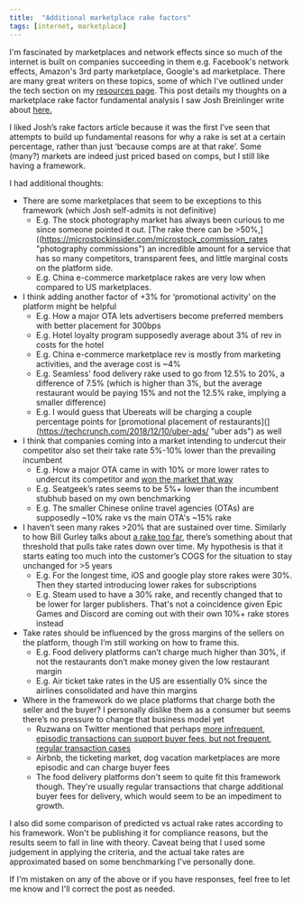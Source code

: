```yaml
---
title:  "Additional marketplace rake factors"
tags: [internet, marketplace]
---
```


I'm fascinated by marketplaces and network effects since so much of the internet is built on companies succeeding in them e.g. Facebook's network effects, Amazon's 3rd party marketplace, Google's ad marketplace. There are many great writers on these topics, some of which I've outlined under the tech section on my [resources page](https://www.leonlinsx.com/resources/ "resources"). This post details my thoughts on a marketplace rake factor fundamental analysis I saw Josh Breinlinger write about [here.](http://acrowdedspace.com/post/172383900012/marketplace-rake-factors "rake factors")

I liked Josh’s rake factors article because it was the first I’ve seen that attempts to build up fundamental reasons for why a rake is set at a certain percentage, rather than just ‘because comps are at that rake’. Some (many?) markets are indeed just priced based on comps, but I still like having a framework.
 
I had additional thoughts:
  * There are some marketplaces that seem to be exceptions to this framework (which Josh self-admits is not definitive)
    * E.g. The stock photography market has always been curious to me since someone pointed it out. [The rake there can be >50%,]((https://microstockinsider.com/microstock_commission_rates "photography commissions") an incredible amount for a service that has so many competitors, transparent fees, and little marginal costs on the platform side.
    * E.g. China e-commerce marketplace rakes are very low when compared to US marketplaces. 
  * I think adding another factor of +3% for ‘promotional activity’ on the platform might be helpful
    * E.g. How a major OTA lets advertisers become preferred members with better placement for 300bps
    * E.g. Hotel loyalty program supposedly average about 3% of rev in costs for the hotel
    * E.g. China e-commerce marketplace rev is mostly from marketing activities, and the average cost is ~4%
    * E.g. Seamless' food delivery rake used to go from 12.5% to 20%, a difference of 7.5% (which is
higher than 3%, but the average restaurant would be paying 15% and not the 12.5% rake, implying a smaller difference)
    * E.g. I would guess that Ubereats will be charging a couple percentage points for [promotional placement of restaurants](](https://techcrunch.com/2018/12/10/uber-ads/ "uber ads") as well
  * I think that companies coming into a market intending to undercut their competitor also set their take rate 5%-10% lower than the prevailing incumbent
    * E.g. How a major OTA came in with 10% or more lower rates to undercut its competitor and [won the market that way](https://skift.com/2012/06/25/how-booking-com-conquered-world/ "OTA history")
    * E.g. Seatgeek’s rates seems to be 5%+ lower than the incumbent stubhub based on my own benchmarking
    * E.g. The smaller Chinese online travel agencies (OTAs) are supposedly ~10% rake vs the main OTA's ~15% rake
  * I haven’t seen many rakes >20% that are sustained over time. Similarly to how Bill Gurley talks about [a rake too far](http://abovethecrowd.com/2013/04/18/a-rake-too-far-optimal-platformpricing-strategy/ "optimal pricing strategy"), there’s something about that threshold that pulls take rates down over time. My hypothesis is that it starts eating too much into the customer’s COGS for the situation to stay unchanged for >5 years
    * E.g. For the longest time, iOS and google play store rakes were 30%. Then they started introducing lower rakes for subscriptions
    * E.g. Steam used to have a 30% rake, and recently changed that to be lower for larger publishers. That's not a coincidence given Epic Games and Discord are coming out with their own 10%+ rake stores instead
  * Take rates should be influenced by the gross margins of the sellers on the platform, though I’m still working on how to frame this. 
    * E.g. Food delivery platforms can’t charge much higher than 30%, if not the restaurants don’t make money given the low restaurant margin
    * E.g. Air ticket take rates in the US are essentially 0% since the airlines consolidated and have thin margins
  * Where in the framework do we place platforms that charge both the seller and the buyer? I personally dislike them as a consumer but seems there’s no pressure to change that business model yet
    * Ruzwana on Twitter mentioned that perhaps [more infrequent, episodic transactions can support buyer fees, but not frequent, regular transaction cases](https://twitter.com/daveambrose/status/694921246799073280)
    * Airbnb, the ticketing market, dog vacation marketplaces are more episodic and can charge buyer fees
    * The food delivery platforms don't seem to quite fit this framework though. They're usually regular transactions that charge additional buyer fees for delivery, which would seem to be an impediment to growth. 
 
I also did some comparison of predicted vs actual rake rates according to his framework. Won't be publishing it for compliance reasons, but the results seem to fall in line with theory. Caveat being that I used some judgement in applying the criteria, and the actual take rates are approximated based on some benchmarking I've personally done. 
  
If I'm mistaken on any of the above or if you have responses, feel free to let me know and I'll correct the post as needed.
